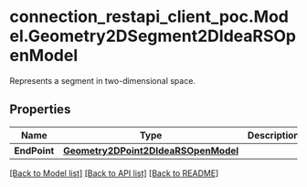 # connection_restapi_client_poc.Model.Geometry2DSegment2DIdeaRSOpenModel
Represents a segment in two-dimensional space.

## Properties

Name | Type | Description | Notes
------------ | ------------- | ------------- | -------------
**EndPoint** | [**Geometry2DPoint2DIdeaRSOpenModel**](Geometry2DPoint2DIdeaRSOpenModel.md) |  | [optional] 

[[Back to Model list]](../README.md#documentation-for-models) [[Back to API list]](../README.md#documentation-for-api-endpoints) [[Back to README]](../README.md)

